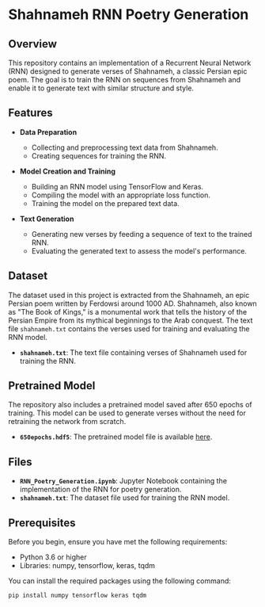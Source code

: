 # Shahnameh RNN Poetry Generation

## Overview
This repository contains an implementation of a Recurrent Neural Network (RNN) designed to generate verses of Shahnameh, a classic Persian epic poem. The goal is to train the RNN on sequences from Shahnameh and enable it to generate text with similar structure and style.

## Features
- **Data Preparation**
  - Collecting and preprocessing text data from Shahnameh.
  - Creating sequences for training the RNN.

- **Model Creation and Training**
  - Building an RNN model using TensorFlow and Keras.
  - Compiling the model with an appropriate loss function.
  - Training the model on the prepared text data.

- **Text Generation**
  - Generating new verses by feeding a sequence of text to the trained RNN.
  - Evaluating the generated text to assess the model's performance.

## Dataset
The dataset used in this project is extracted from the Shahnameh, an epic Persian poem written by Ferdowsi around 1000 AD. Shahnameh, also known as "The Book of Kings," is a monumental work that tells the history of the Persian Empire from its mythical beginnings to the Arab conquest. The text file `shahnameh.txt` contains the verses used for training and evaluating the RNN model.

- **`shahnameh.txt`**: The text file containing verses of Shahnameh used for training the RNN.

## Pretrained Model
The repository also includes a pretrained model saved after 650 epochs of training. This model can be used to generate verses without the need for retraining the network from scratch.

- **`650epochs.hdf5`**: The pretrained model file is available [here]([INSERT_YOUR_LINK_HERE](https://drive.google.com/file/d/1D2OpsTBGpyiDqD6D5F4Iw-sTYnicuSgt/view?usp=sharing)).

## Files
- **`RNN_Poetry_Generation.ipynb`**: Jupyter Notebook containing the implementation of the RNN for poetry generation.
- **`shahnameh.txt`**: The dataset file used for training the RNN model.

## Prerequisites
Before you begin, ensure you have met the following requirements:
- Python 3.6 or higher
- Libraries: numpy, tensorflow, keras, tqdm

You can install the required packages using the following command:
```bash
pip install numpy tensorflow keras tqdm
